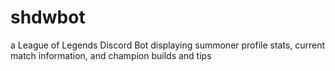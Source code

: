 # shdwbot
a League of Legends Discord Bot displaying summoner profile stats, current match information, and champion builds and tips
